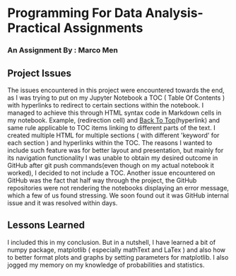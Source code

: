 # Programming For Data Analysis- Practical Assignments
### An Assignment By : Marco Men

## Project Issues

The issues encountered in this project were encountered towards the end, as I was trying to put on my Jupyter Notebook a TOC ( Table Of Contents ) with hyperlinks to redirect to certain sections within the notebook. I managed to achieve this through HTML syntax code in Markdown cells in my notebook. Example, <a id ='top' />(redirection cell) and [Back To Top](#top)(hyperlink) and same rule applicable to TOC items linking to different parts of the text. I created  multiple HTML <a id='keyword' /> for multiple sections ( with different 'keyword' for each section ) and hyperlinks within the TOC.
The reasons I wanted to include such feature was for better layout and presentation, but mainly for its navigation functionality
I was unable to obtain my desired outcome in GitHub after git push commands(even though on my actual notebook it worked), I decided to not include a TOC.
Another issue encountered on GitHub was the fact that half way through the project, the GitHub repositories were not rendering the notebooks displaying an error message, which a few of us found stressing. We soon found out it was GitHub internal issue and it was resolved within days.

## Lessons Learned

I included this in my conclusion. But in a nutshell, I have learned a bit of numpy package, matplotlib ( especially mathText and LaTex ) and also how to better format plots and graphs by setting parameters for matplotlib. I also jogged my memory on my knowledge of probabilities and statistics.
